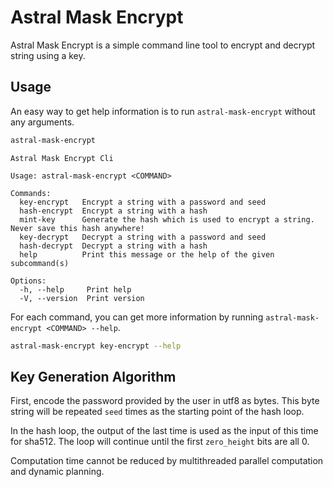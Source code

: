 # Astral Mask Encrypt

Astral Mask Encrypt is a simple command line tool to encrypt and decrypt string using a key.

## Usage

An easy way to get help information is to run `astral-mask-encrypt` without any arguments.

```bash
astral-mask-encrypt
```

```
Astral Mask Encrypt Cli

Usage: astral-mask-encrypt <COMMAND>

Commands:
  key-encrypt   Encrypt a string with a password and seed
  hash-encrypt  Encrypt a string with a hash
  mint-key      Generate the hash which is used to encrypt a string. Never save this hash anywhere!
  key-decrypt   Decrypt a string with a password and seed
  hash-decrypt  Decrypt a string with a hash
  help          Print this message or the help of the given subcommand(s)

Options:
  -h, --help     Print help
  -V, --version  Print version
```

For each command, you can get more information by running `astral-mask-encrypt <COMMAND> --help`.

```bash
astral-mask-encrypt key-encrypt --help
```

## Key Generation Algorithm

First, encode the password provided by the user in utf8 as bytes. This byte string will be repeated `seed` times as the starting point of the hash loop.

In the hash loop, the output of the last time is used as the input of this time for sha512. The loop will continue until the first `zero_height` bits are all 0.

Computation time cannot be reduced by multithreaded parallel computation and dynamic planning.